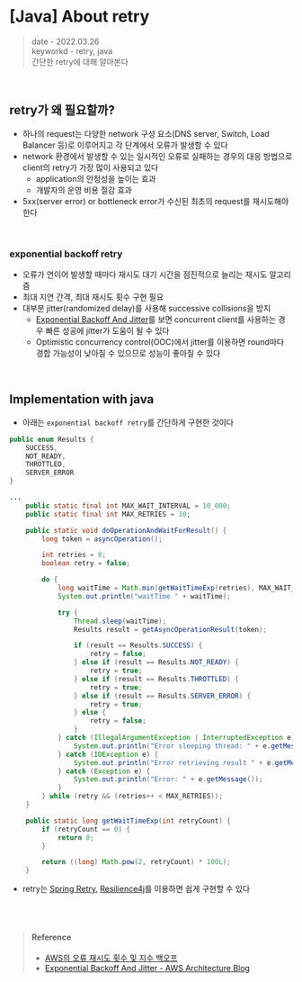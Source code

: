 # [Java] About retry
> date - 2022.03.26  
> keyworkd - retry, java  
> 간단한 retry에 대해 알아본다

<br>

## retry가 왜 필요할까?
* 하나의 request는 다양한 network 구성 요소(DNS server, Switch, Load Balancer 등)로 이루어지고 각 단계에서 오류가 발생할 수 있다
* network 환경에서 발생할 수 있는 일시적인 오류로 실패하는 경우의 대응 방법으로 client의 retry가 가장 많이 사용되고 있다
  * application의 안정성을 높이는 효과
  * 개발자의 운영 비용 절감 효과
* 5xx(server error) or bottleneck error가 수신된 최초의 request를 재시도해야 한다


<br>

### exponential backoff retry
* 오류가 연이어 발생할 때마다 재시도 대기 시간을 점진적으로 늘리는 재시도 알고리즘
* 최대 지연 간격, 최대 재시도 횟수 구현 필요
* 대부분 jitter(randomized delay)를 사용해 successive collisions을 방지
  * [Exponential Backoff And Jitter](https://aws.amazon.com/ko/blogs/architecture/exponential-backoff-and-jitter/)를 보면 concurrent client를 사용하는 경우 빠른 성공에 jitter가 도움이 될 수 있다
  * Optimistic concurrency control(OOC)에서 jitter를 이용하면 round마다 경합 가능성이 낮아질 수 있으므로 성능이 좋아질 수 있다
 

<br>

## Implementation with java
* 아래는 `exponential backoff retry`를 간단하게 구현한 것이다
```java
public enum Results {
    SUCCESS,
    NOT_READY,
    THROTTLED,
    SERVER_ERROR
}

...
    public static final int MAX_WAIT_INTERVAL = 10_000;
    public static final int MAX_RETRIES = 10;

    public static void doOperationAndWaitForResult() {
        long token = asyncOperation();

        int retries = 0;
        boolean retry = false;

        do {
            long waitTime = Math.min(getWaitTimeExp(retries), MAX_WAIT_INTERVAL);
            System.out.println("waitTime " + waitTime);

            try {
                Thread.sleep(waitTime);
                Results result = getAsyncOperationResult(token);

                if (result == Results.SUCCESS) {
                    retry = false;
                } else if (result == Results.NOT_READY) {
                    retry = true;
                } else if (result == Results.THROTTLED) {
                    retry = true;
                } else if (result == Results.SERVER_ERROR) {
                    retry = true;
                } else {
                    retry = false;
                }
            } catch (IllegalArgumentException | InterruptedException e) {
                System.out.println("Error sleeping thread: " + e.getMessage());
            } catch (IOException e) {
                System.out.println("Error retrieving result " + e.getMessage());
            } catch (Exception e) {
                System.out.println("Error: " + e.getMessage());
            }
        } while (retry && (retries++ < MAX_RETRIES));
    }

    public static long getWaitTimeExp(int retryCount) {
        if (retryCount == 0) {
            return 0;
        }

        return ((long) Math.pow(2, retryCount) * 100L);
    }
```
* retry는 [Spring Retry](./../spring/spring-retry/spring_retry_basic.md), [Resilience4j](https://github.com/resilience4j/resilience4j)를 이용하면 쉽게 구현할 수 있다


<br><br>

> #### Reference
> * [AWS의 오류 재시도 횟수 및 지수 백오프](https://docs.aws.amazon.com/ko_kr/general/latest/gr/api-retries.html)
> * [Exponential Backoff And Jitter - AWS Architecture Blog](https://aws.amazon.com/ko/blogs/architecture/exponential-backoff-and-jitter/)
